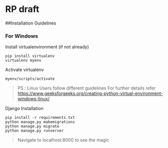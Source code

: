 # RP draft

##Installation Guidelines


### For Windows

Install virtualenvironment (if not already)
```
pip install virtualenv
virtualenv myenv
```

Activate virtualenv
```
myenv/scripts/activate
```

> PS : Linux Users follow different guidelines 
> For further details refer <a href="https://www.geeksforgeeks.org/creating-python-virtual-environment-windows-linux/">https://www.geeksforgeeks.org/creating-python-virtual-environment-windows-linux/</a>


Django Installation
```
pip install -r requirements.txt
python manage.py makemigrations
python manage.py migrate
python manage.py runserver
```

> Navigate to localhost:8000 to see the magic
